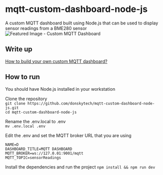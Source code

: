 # mqtt-custom-dashboard-node-js

A custom MQTT dashboard built using Node.js that can be used to display sensor readings from a BME280 sensor  
![Featured Image - Custom MQTT Dashboard](https://user-images.githubusercontent.com/69466026/213635253-3e988d9e-bc5b-49fe-9ef5-d1bfcd38075b.jpg)

## Write up

[How to build your own custom MQTT dashboard?](https://www.donskytech.com/how-to-build-your-own-custom-mqtt-dashboard/)

## How to run

You should have Node.js installed in your workstation

Clone the repository  
`git clone https://github.com/donskytech/mqtt-custom-dashboard-node-js.git`  
`cd mqtt-custom-dashboard-node-js`

Rename the .env.local to .env  
`mv .env.local .env`

Edit the .env and set the MQTT broker URL that you are using

```
NAME=D
DASHBOARD_TITLE=MQTT DASHBOARD
MQTT_BROKER=ws://127.0.01:9001/mqtt
MQTT_TOPIC=sensorReadings
```

Install the dependencies and run the project
`npm install && npm run dev`
